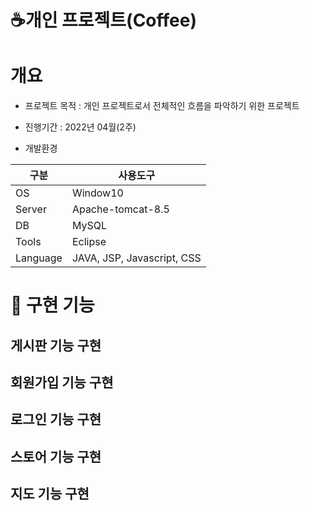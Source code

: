 # ☕개인 프로젝트(Coffee)

# 개요
* 프로젝트 목적 : 개인 프로젝트로서 전체적인 흐름을 파악하기 위한 프로젝트

* 진행기간 : 2022년 04월(2주) 

* 개발환경

|구분|사용도구|
|--|--|
|OS|Window10|
|Server|Apache-tomcat-8.5|
|DB|MySQL|
|Tools|Eclipse|
|Language|JAVA, JSP, Javascript, CSS|

# 📂 구현 기능
## 게시판 기능 구현
## 회원가입 기능 구현
## 로그인 기능 구현
## 스토어 기능 구현
## 지도 기능 구현
